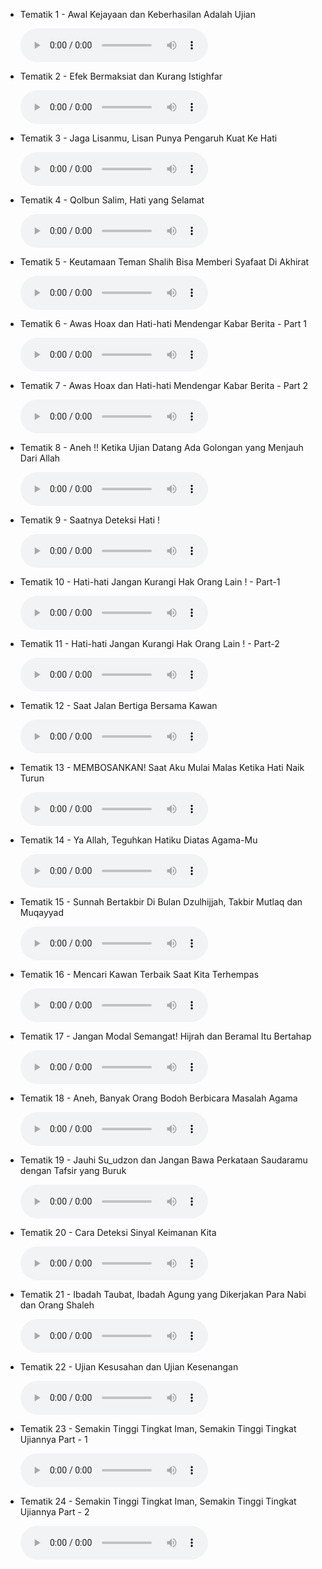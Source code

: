 -   Tematik 1 - Awal Kejayaan dan Keberhasilan Adalah Ujian

    <audio controls preload="metadata">

    <source src="https://mufidu.github.io/kajian-ufa/tematik/Audio%20-%20Tematik/Tematik%201%20-%20Awal%20Kejayaan%20dan%20Keberhasilan%20Adalah%20Ujian.mp3" type="audio/mpeg">
    Maaf, browser Anda tidak mendukung pemutaran audio.

    </audio>

-   Tematik 2 - Efek Bermaksiat dan Kurang Istighfar

    <audio controls preload="metadata">

    <source src="https://mufidu.github.io/kajian-ufa/tematik/Audio%20-%20Tematik/Tematik%202%20-%20Efek%20Bermaksiat%20dan%20Kurang%20Istighfar.mp3" type="audio/mpeg">

    </audio>

-   Tematik 3 - Jaga Lisanmu, Lisan Punya Pengaruh Kuat Ke Hati

    <audio controls preload="metadata">

    <source src="https://mufidu.github.io/kajian-ufa/tematik/Audio%20-%20Tematik/Tematik%203%20-%20Jaga%20Lisanmu,%20Lisan%20Punya%20Pengaruh%20Kuat%20Ke%20Hati.mp3" type="audio/mpeg">

    </audio>

-   Tematik 4 - Qolbun Salim, Hati yang Selamat

    <audio controls preload="metadata">

    <source src="https://mufidu.github.io/kajian-ufa/tematik/Audio%20-%20Tematik/Tematik%204%20-%20Qolbun%20Salim,%20Hati%20yang%20Selamat.mp3" type="audio/mpeg">

    </audio>

-   Tematik 5 - Keutamaan Teman Shalih Bisa Memberi Syafaat Di Akhirat

    <audio controls preload="metadata">

    <source src="https://mufidu.github.io/kajian-ufa/tematik/Audio%20-%20Tematik/Tematik%205%20-%20Keutamaan%20Teman%20Shalih%20Bisa%20Memberi%20Syafaat%20Di%20Akhirat.mp3" type="audio/mpeg">

    </audio>

-   Tematik 6 - Awas Hoax dan Hati-hati Mendengar Kabar Berita - Part 1

    <audio controls preload="metadata">

    <source src="https://mufidu.github.io/kajian-ufa/tematik/Audio%20-%20Tematik/Tematik%206%20-%20Awas%20Hoax%20dan%20Hati-hati%20Mendengar%20Kabar%20Berita%20-%20Part%201.mp3" type="audio/mpeg">

    </audio>

-   Tematik 7 - Awas Hoax dan Hati-hati Mendengar Kabar Berita - Part 2

    <audio controls preload="metadata">

    <source src="https://mufidu.github.io/kajian-ufa/tematik/Audio%20-%20Tematik/Tematik%207%20-%20Awas%20Hoax%20dan%20Hati-hati%20Mendengar%20Kabar%20Berita%20-%20Part%202.mp3" type="audio/mpeg">

    </audio>

-   Tematik 8 - Aneh !! Ketika Ujian Datang Ada Golongan yang Menjauh Dari Allah

    <audio controls preload="metadata">

    <source src="https://mufidu.github.io/kajian-ufa/tematik/Audio%20-%20Tematik/Tematik%208%20-%20Aneh%20!!%20Ketika%20Ujian%20Datang%20Ada%20Golongan%20yang%20Menjauh%20Dari%20Allah.mp3" type="audio/mpeg">

    </audio>

-   Tematik 9 - Saatnya Deteksi Hati !

    <audio controls preload="metadata">

    <source src="https://mufidu.github.io/kajian-ufa/tematik/Audio%20-%20Tematik/Tematik%209%20-%20Saatnya%20Deteksi%20Hati%20!.mp3" type="audio/mpeg">

    </audio>

-   Tematik 10 - Hati-hati Jangan Kurangi Hak Orang Lain ! - Part-1

    <audio controls preload="metadata">

    <source src="https://mufidu.github.io/kajian-ufa/tematik/Audio%20-%20Tematik/Tematik%2010%20-%20Hati-hati%20Jangan%20Kurangi%20Hak%20Orang%20Lain%20!%20-%20Part-1.mp3" type="audio/mpeg">

    </audio>

-   Tematik 11 - Hati-hati Jangan Kurangi Hak Orang Lain ! - Part-2

    <audio controls preload="metadata">

    <source src="https://mufidu.github.io/kajian-ufa/tematik/Audio%20-%20Tematik/Tematik%2011%20-%20Hati-hati%20Jangan%20Kurangi%20Hak%20Orang%20Lain%20!%20-%20Part-2.mp3" type="audio/mpeg">

    </audio>

-   Tematik 12 - Saat Jalan Bertiga Bersama Kawan

    <audio controls preload="metadata">

    <source src="https://mufidu.github.io/kajian-ufa/tematik/Audio%20-%20Tematik/Tematik%2012%20-%20Saat%20Jalan%20Bertiga%20Bersama%20Kawan.mp3" type="audio/mpeg">

    </audio>

-   Tematik 13 - MEMBOSANKAN! Saat Aku Mulai Malas Ketika Hati Naik Turun

    <audio controls preload="metadata">

    <source src="https://mufidu.github.io/kajian-ufa/tematik/Audio%20-%20Tematik/Tematik%2013%20-%20MEMBOSANKAN!%20Saat%20Aku%20Mulai%20Malas%20Ketika%20Hati%20Naik%20Turun.mp3" type="audio/mpeg">

    </audio>

-   Tematik 14 - Ya Allah, Teguhkan Hatiku Diatas Agama-Mu

    <audio controls preload="metadata">

    <source src="https://mufidu.github.io/kajian-ufa/tematik/Audio%20-%20Tematik/Tematik%2014%20-%20Ya%20Allah,%20Teguhkan%20Hatiku%20Diatas%20Agama-Mu.mp3" type="audio/mpeg">

    </audio>

-   Tematik 15 - Sunnah Bertakbir Di Bulan Dzulhijjah, Takbir Mutlaq dan Muqayyad

    <audio controls preload="metadata">

    <source src="https://mufidu.github.io/kajian-ufa/tematik/Audio%20-%20Tematik/Tematik%2015%20-%20Sunnah%20Bertakbir%20Di%20Bulan%20Dzulhijjah,%20Takbir%20Mutlaq%20dan%20Muqayyad.mp3" type="audio/mpeg">

    </audio>

-   Tematik 16 - Mencari Kawan Terbaik Saat Kita Terhempas

    <audio controls preload="metadata">

    <source src="https://mufidu.github.io/kajian-ufa/tematik/Audio%20-%20Tematik/Tematik%2016%20-%20Mencari%20Kawan%20Terbaik%20Saat%20Kita%20Terhempas.mp3" type="audio/mpeg">

    </audio>

-   Tematik 17 - Jangan Modal Semangat! Hijrah dan Beramal Itu Bertahap

    <audio controls preload="metadata">

    <source src="https://mufidu.github.io/kajian-ufa/tematik/Audio%20-%20Tematik/Tematik%2017%20-%20Jangan%20Modal%20Semangat!%20Hijrah%20dan%20Beramal%20Itu%20Bertahap.mp3" type="audio/mpeg">

    </audio>

-   Tematik 18 - Aneh, Banyak Orang Bodoh Berbicara Masalah Agama

    <audio controls preload="metadata">

    <source src="https://mufidu.github.io/kajian-ufa/tematik/Audio%20-%20Tematik/Tematik%2018%20-%20Aneh,%20Banyak%20Orang%20Bodoh%20Berbicara%20Masalah%20Agama.mp3" type="audio/mpeg">

    </audio>

-   Tematik 19 - Jauhi Su_udzon dan Jangan Bawa Perkataan Saudaramu dengan Tafsir yang Buruk

    <audio controls preload="metadata">

    <source src="https://mufidu.github.io/kajian-ufa/tematik/Audio%20-%20Tematik/Tematik%2019%20-%20Jauhi%20Su_udzon%20dan%20Jangan%20Bawa%20Perkataan%20Saudaramu%20dengan%20Tafsir%20yang%20Buruk.mp3" type="audio/mpeg">

    </audio>

-   Tematik 20 - Cara Deteksi Sinyal Keimanan Kita

    <audio controls preload="metadata">

    <source src="https://mufidu.github.io/kajian-ufa/tematik/Audio%20-%20Tematik/Tematik%2020%20-%20Cara%20Deteksi%20Sinyal%20Keimanan%20Kita.mp3" type="audio/mpeg">

    </audio>

-   Tematik 21 - Ibadah Taubat, Ibadah Agung yang Dikerjakan Para Nabi dan Orang Shaleh

    <audio controls preload="metadata">

    <source src="https://mufidu.github.io/kajian-ufa/tematik/Audio%20-%20Tematik/Tematik%2021%20-%20Ibadah%20Taubat,%20Ibadah%20Agung%20yang%20Dikerjakan%20Para%20Nabi%20dan%20Orang%20Shaleh.mp3" type="audio/mpeg">

    </audio>

-   Tematik 22 - Ujian Kesusahan dan Ujian Kesenangan

    <audio controls preload="metadata">

    <source src="https://mufidu.github.io/kajian-ufa/tematik/Audio%20-%20Tematik/Tematik%2022%20-%20Ujian%20Kesusahan%20dan%20Ujian%20Kesenangan.mp3" type="audio/mpeg">

    </audio>

-   Tematik 23 - Semakin Tinggi Tingkat Iman, Semakin Tinggi Tingkat Ujiannya Part - 1

    <audio controls preload="metadata">

    <source src="https://mufidu.github.io/kajian-ufa/tematik/Audio%20-%20Tematik/Tematik%2023%20-%20Semakin%20Tinggi%20Tingkat%20Iman,%20Semakin%20Tinggi%20Tingkat%20Ujiannya%20Part%20-%201.mp3" type="audio/mpeg">

    </audio>

-   Tematik 24 - Semakin Tinggi Tingkat Iman, Semakin Tinggi Tingkat Ujiannya Part - 2

    <audio controls preload="metadata">

    <source src="https://mufidu.github.io/kajian-ufa/tematik/Audio%20-%20Tematik/Tematik%2024%20-%20Semakin%20Tinggi%20Tingkat%20Iman,%20Semakin%20Tinggi%20Tingkat%20Ujiannya%20Part%20-%202.mp3" type="audio/mpeg">

    </audio>
